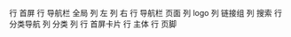 行 首屏
    行 导航栏 全局
        列 左
        列 右
    行 导航栏 页面
        列 logo
        列 链接组
        列 搜索
    行 分类导航
        列 分类
        列 
    行 首屏卡片
行 主体
行 页脚